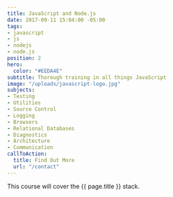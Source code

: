 ```yaml
---
title: JavaScript and Node.js
date: 2017-09-11 15:04:00 -05:00
tags:
- javascript
- js
- nodejs
- node.js
position: 2
hero:
  color: "#EEDA4E"
subtitle: Thorough training in all things JavaScript
image: "/uploads/javascript-logo.jpg"
subjects:
- Testing
- Utilities
- Source Control
- Logging
- Browsers
- Relational Databases
- Diagnostics
- Architecture
- Communication
callToAction:
  title: Find Out More
  url: "/contact"
---
```


This course will cover the {{ page.title }} stack.